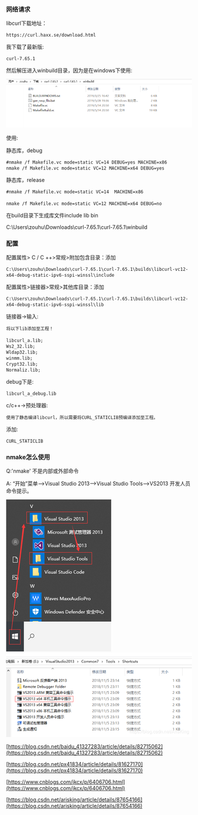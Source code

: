 ### 网络请求


libcurl下载地址：

	https://curl.haxx.se/download.html


我下载了最新版:

	curl-7.65.1


然后解压进入winbuild目录，因为是在windows下使用:

![images](7.png)


使用:

静态库，debug

	#nmake /f Makefile.vc mode=static VC=14 DEBUG=yes MACHINE=x86
	nmake /f Makefile.vc mode=static VC=12 MACHINE=x64 DEBUG=yes

静态库，release

	#nmake /f Makefile.vc mode=static VC=14  MACHINE=x86

	nmake /f Makefile.vc mode=static VC=12 MACHINE=x64 DEBUG=no


在build目录下生成库文件include lib bin


C:\Users\zouhu\Downloads\curl-7.65.1\curl-7.65.1\winbuild



### 配置


配置属性> C / C ++>常规>附加包含目录：添加

	C:\Users\zouhu\Downloads\curl-7.65.1\curl-7.65.1\builds\libcurl-vc12-x64-debug-static-ipv6-sspi-winssl\include


配置属性>链接器>常规>其他库目录：添加

	C:\Users\zouhu\Downloads\curl-7.65.1\curl-7.65.1\builds\libcurl-vc12-x64-debug-static-ipv6-sspi-winssl\lib


链接器->输入:

	将以下lib添加至工程！

	libcurl_a.lib;
	Ws2_32.lib;
	Wldap32.lib;
	winmm.lib;
	Crypt32.lib;
	Normaliz.lib;

debug下是:

	libcurl_a_debug.lib



c/c++->预处理器:

	使用了静态编译libcurl，所以需要将CURL_STATICLIB预编译添加至工程。

添加:

	CURL_STATICLIB


### nmake怎么使用


Q:'nmake' 不是内部或外部命令

A:
	“开始”菜单——>Visual Studio 2013——>Visual Studio Tools——>VS2013 开发人员命令提示。
	
![images](8.png)
![images](9.png)




[https://blog.csdn.net/baidu_41327283/article/details/82715062](https://blog.csdn.net/baidu_41327283/article/details/82715062)

[https://blog.csdn.net/px41834/article/details/81627170](https://blog.csdn.net/px41834/article/details/81627170)

[https://www.cnblogs.com/jkcx/p/6406706.html](https://www.cnblogs.com/jkcx/p/6406706.html)

[https://blog.csdn.net/arisking/article/details/87654166](https://blog.csdn.net/arisking/article/details/87654166)